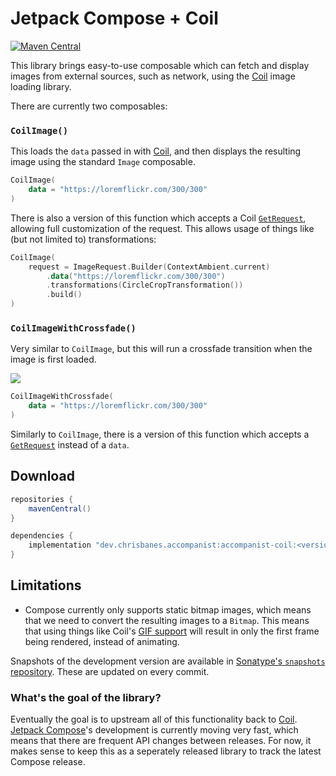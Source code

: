# Jetpack Compose + Coil

[![Maven Central](https://maven-badges.herokuapp.com/maven-central/dev.chrisbanes.accompanist/accompanist-coil/badge.svg)](https://search.maven.org/search?q=g:dev.chrisbanes.accompanist)

This library brings easy-to-use composable which can fetch and display images from external sources, such as network, using the [Coil][coil] image loading library.

There are currently two composables:

### `CoilImage()`

This loads the `data` passed in with [Coil][coil], and then displays the resulting image using the standard `Image` composable.

```kotlin 
CoilImage(
    data = "https://loremflickr.com/300/300"
)
```

There is also a version of this function which accepts a Coil [`GetRequest`](https://coil-kt.github.io/coil/api/coil-base/coil.request/-get-request/), allowing full customization of the request. This allows usage of things like (but not limited to) transformations:

```kotlin
CoilImage(
    request = ImageRequest.Builder(ContextAmbient.current)
        .data("https://loremflickr.com/300/300")
        .transformations(CircleCropTransformation())
        .build()
)
```

### `CoilImageWithCrossfade()`

Very similar to `CoilImage`, but this will run a crossfade transition when the image is first loaded.

![](./images/crossfade.gif)

```kotlin 
CoilImageWithCrossfade(
    data = "https://loremflickr.com/300/300"
)
```

Similarly to `CoilImage`, there is a version of this function which accepts a [`GetRequest`](https://coil-kt.github.io/coil/api/coil-base/coil.request/-get-request/) instead of a `data`.

## Download

```groovy
repositories {
    mavenCentral()
}

dependencies {
    implementation "dev.chrisbanes.accompanist:accompanist-coil:<version>"
}
```

## Limitations

* Compose currently only supports static bitmap images, which means that we need to convert the resulting images to a `Bitmap`. This means that using things like Coil's [GIF support](https://coil-kt.github.io/coil/gifs/) will result in only the first frame being rendered, instead of animating.

Snapshots of the development version are available in [Sonatype's `snapshots` repository][snap]. These are updated on every commit.

### What's the goal of the library?

Eventually the goal is to upstream all of this functionality back to [Coil][coil]. [Jetpack Compose][compose]'s development is currently moving very fast, which means that there are frequent API changes between releases. For now, it makes sense to keep this as a seperately released library to track the latest Compose release.

[compose]: https://developer.android.com/jetpack/compose
[snap]: https://oss.sonatype.org/content/repositories/snapshots/dev/chrisbanes/accompanist/accompanist-coil/
[coil]: https://github.com/coil-kt/coil
